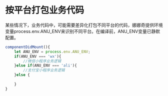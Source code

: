 # 按平台打包业务代码

某些情况下，业务代码中，可能需要差异化打包不同平台的代码，娜娜奇提供环境变量process.env.ANU_ENV来识别不同平台。在编译前，ANU_ENV变量已静默配置。

```jsx
componentDidMount(){
    let ANU_ENV = process.env.ANU_ENV;
    if(ANU_ENV === 'wx'){
        //微信小程序业务逻辑
    }else if(ANU_ENV === 'ali'){
        //支付宝小程序业务逻辑
    }else {
        
    }
}
```